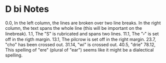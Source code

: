 # D bi Notes

0.0, In the left column, the lines are broken over two line breaks. In the right column, the text spans the whole line (this will be important on the linebreak).
1.1, The "S" is rubricated and spans two lines.
11.1, The "⸗" is set off in the rigth margin.
13.1, The pilcrow is set off in the right margin.
23.7, "cho" has been crossed out.
31.14, "wi" is crossed out.
40.5, "drie"
78.12, This spelling of "ere" (plural of "ear") seems like it might be a dialectical spelling.